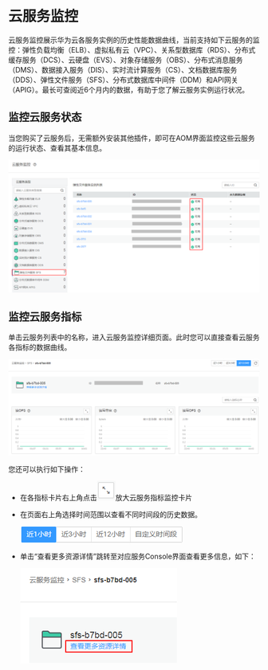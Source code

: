 # 云服务监控<a name="aom_02_0052"></a>

云服务监控展示华为云各服务实例的历史性能数据曲线，当前支持如下云服务的监控：弹性负载均衡（ELB）、虚拟私有云（VPC）、关系型数据库（RDS）、分布式缓存服务（DCS）、云硬盘（EVS）、对象存储服务（OBS）、分布式消息服务（DMS）、数据接入服务（DIS）、实时流计算服务（CS）、文档数据库服务（DDS）、弹性文件服务（SFS）、分布式数据库中间件（DDM）和API网关（APIG）。最长可查阅近6个月内的数据，有助于您了解云服务实例运行状况。

## 监控云服务状态<a name="section07321340501"></a>

当您购买了云服务后，无需额外安装其他插件，即可在AOM界面监控这些云服务的运行状态、查看其基本信息。

![](figures/zh-cn_image_0208760090.png)

## 监控云服务指标<a name="section1344083505314"></a>

单击云服务列表中的名称，进入云服务监控详细页面。此时您可以直接查看云服务各指标的数据曲线。

![](figures/zh-cn_image_0208760529.png)

您还可以执行如下操作：

-   在各指标卡片右上角点击![](figures/zh-cn_image_0203050961.png)放大云服务指标监控卡片
-   在页面右上角选择时间范围以查看不同时间段的历史数据。

    ![](figures/zh-cn_image_0203049984.png)

-   单击“查看更多资源详情”跳转至对应服务Console界面查看更多信息，如下：

    ![](figures/zh-cn_image_0208760806.png)


